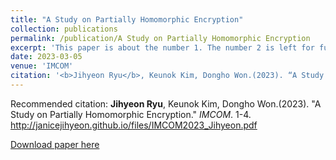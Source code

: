```yaml
---
title: "A Study on Partially Homomorphic Encryption"
collection: publications
permalink: /publication/A Study on Partially Homomorphic Encryption
excerpt: 'This paper is about the number 1. The number 2 is left for future work.'
date: 2023-03-05
venue: 'IMCOM'
citation: '<b>Jihyeon Ryu</b>, Keunok Kim, Dongho Won.(2023). “A Study on Partially Homomorphic Encryption.” <i>IMCOM</i>. 1-4.'
---
```


Recommended citation: **Jihyeon Ryu**, Keunok Kim, Dongho Won.(2023). "A Study on Partially Homomorphic Encryption." *IMCOM*. 1-4. <http://janicejihyeon.github.io/files/IMCOM2023_Jihyeon.pdf>

[Download paper here](http://janicejihyeon.github.io/files/IMCOM2023_Jihyeon.pdf)
